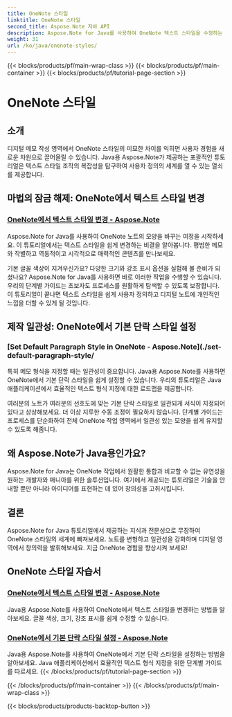 ```yaml
---
title: OneNote 스타일
linktitle: OneNote 스타일
second_title: Aspose.Note 자바 API
description: Aspose.Note for Java를 사용하여 OneNote 텍스트 스타일을 수정하는 방법을 알아보세요. 단계별 튜토리얼에서 글꼴 색상, 크기 및 강조 표시를 변경하는 방법을 알아보세요.
weight: 31
url: /ko/java/onenote-styles/
---
```


{{< blocks/products/pf/main-wrap-class >}}
{{< blocks/products/pf/main-container >}}
{{< blocks/products/pf/tutorial-page-section >}}

# OneNote 스타일


## 소개

디지털 메모 작성 영역에서 OneNote 스타일의 미묘한 차이를 익히면 사용자 경험을 새로운 차원으로 끌어올릴 수 있습니다. Java용 Aspose.Note가 제공하는 포괄적인 튜토리얼은 텍스트 스타일 조작의 복잡성을 탐구하여 사용자 정의의 세계를 열 수 있는 열쇠를 제공합니다.

## 마법의 잠금 해제: OneNote에서 텍스트 스타일 변경
### [OneNote에서 텍스트 스타일 변경 - Aspose.Note](./change-text-style/)

Aspose.Note for Java를 사용하여 OneNote 노트의 모양을 바꾸는 여정을 시작하세요. 이 튜토리얼에서는 텍스트 스타일을 쉽게 변경하는 비결을 알아봅니다. 평범한 메모와 작별하고 역동적이고 시각적으로 매력적인 콘텐츠를 만나보세요.

기본 글꼴 색상이 지겨우신가요? 다양한 크기와 강조 표시 옵션을 실험해 볼 준비가 되셨나요? Aspose.Note for Java를 사용하면 바로 이러한 작업을 수행할 수 있습니다. 우리의 단계별 가이드는 초보자도 프로세스를 원활하게 탐색할 수 있도록 보장합니다. 이 튜토리얼이 끝나면 텍스트 스타일을 쉽게 사용자 정의하고 디지털 노트에 개인적인 느낌을 더할 수 있게 될 것입니다.

## 제작 일관성: OneNote에서 기본 단락 스타일 설정
### [Set Default Paragraph Style in OneNote - Aspose.Note](./set-default-paragraph-style/

특히 메모 형식을 지정할 때는 일관성이 중요합니다. Java용 Aspose.Note를 사용하면 OneNote에서 기본 단락 스타일을 쉽게 설정할 수 있습니다. 우리의 튜토리얼은 Java 애플리케이션에서 효율적인 텍스트 형식 지정에 대한 로드맵을 제공합니다.

여러분의 노트가 여러분의 선호도에 맞는 기본 단락 스타일로 일관되게 서식이 지정되어 있다고 상상해보세요. 더 이상 지루한 수동 조정이 필요하지 않습니다. 단계별 가이드는 프로세스를 단순화하여 전체 OneNote 작업 영역에서 일관성 있는 모양을 쉽게 유지할 수 있도록 해줍니다.

## 왜 Aspose.Note가 Java용인가요?
Aspose.Note for Java는 OneNote 작업에서 원활한 통합과 비교할 수 없는 유연성을 원하는 개발자와 매니아를 위한 솔루션입니다. 여기에서 제공되는 튜토리얼은 기술을 안내할 뿐만 아니라 아이디어를 표현하는 데 있어 창의성을 고취시킵니다.

## 결론
Aspose.Note for Java 튜토리얼에서 제공하는 지식과 전문성으로 무장하여 OneNote 스타일의 세계에 빠져보세요. 노트를 변형하고 일관성을 강화하며 디지털 영역에서 창의력을 발휘해보세요. 지금 OneNote 경험을 향상시켜 보세요!
## OneNote 스타일 자습서
### [OneNote에서 텍스트 스타일 변경 - Aspose.Note](./change-text-style/)
Java용 Aspose.Note를 사용하여 OneNote에서 텍스트 스타일을 변경하는 방법을 알아보세요. 글꼴 색상, 크기, 강조 표시를 쉽게 수정할 수 있습니다.
### [OneNote에서 기본 단락 스타일 설정 - Aspose.Note](./set-default-paragraph-style/)
Java용 Aspose.Note를 사용하여 OneNote에서 기본 단락 스타일을 설정하는 방법을 알아보세요. Java 애플리케이션에서 효율적인 텍스트 형식 지정을 위한 단계별 가이드를 따르세요.
{{< /blocks/products/pf/tutorial-page-section >}}

{{< /blocks/products/pf/main-container >}}
{{< /blocks/products/pf/main-wrap-class >}}

{{< blocks/products/products-backtop-button >}}
